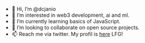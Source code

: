 - 👋 Hi, I’m @dcjanio
- 👀 I’m interested in web3 development, ai and ml.
- 🌱 I’m currently learning basics of JavaScript.
- 💞️ I’m looking to collaborate on open source projects.
- 📫 Reach me via twitter. My profil is [here]([url](https://twitter.com/dcjanio))
LFG!
